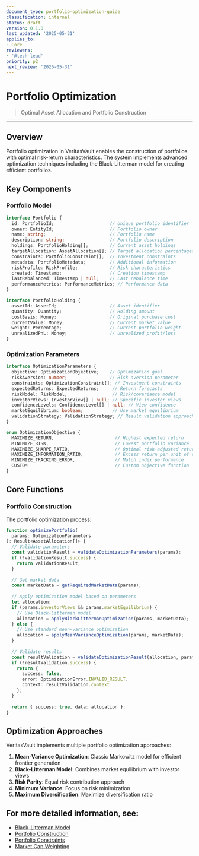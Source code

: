 ```yaml
---
document_type: portfolio-optimization-guide
classification: internal
status: draft
version: 0.1.0
last_updated: '2025-05-31'
applies_to:
- Core
reviewers:
- '@tech-lead'
priority: p2
next_review: '2026-05-31'
---
```


# Portfolio Optimization

> Optimal Asset Allocation and Portfolio Construction

---

## Overview

Portfolio optimization in VeritasVault enables the construction of portfolios with optimal risk-return characteristics. The system implements advanced optimization techniques including the Black-Litterman model for creating efficient portfolios.

## Key Components

### Portfolio Model

```typescript
interface Portfolio {
  id: PortfolioId;                     // Unique portfolio identifier
  owner: EntityId;                     // Portfolio owner
  name: string;                        // Portfolio name
  description: string;                 // Portfolio description
  holdings: PortfolioHolding[];        // Current asset holdings
  targetAllocation: AssetAllocation[]; // Target allocation percentages
  constraints: PortfolioConstraint[];  // Investment constraints
  metadata: PortfolioMetadata;         // Additional information
  riskProfile: RiskProfile;            // Risk characteristics
  created: Timestamp;                  // Creation timestamp
  lastRebalanced: Timestamp | null;    // Last rebalance time
  performanceMetrics: PerformanceMetrics; // Performance data
}

interface PortfolioHolding {
  assetId: AssetId;                    // Asset identifier
  quantity: Quantity;                  // Holding amount
  costBasis: Money;                    // Original purchase cost
  currentValue: Money;                 // Current market value
  weight: Percentage;                  // Current portfolio weight
  unrealizedPnL: Money;                // Unrealized profit/loss
}
```

### Optimization Parameters

```typescript
interface OptimizationParameters {
  objective: OptimizationObjective;    // Optimization goal
  riskAversion: number;                // Risk aversion parameter
  constraints: OptimizationConstraint[]; // Investment constraints
  expectedReturns: ExpectedReturns;     // Return forecasts
  riskModel: RiskModel;                 // Risk/covariance model
  investorViews: InvestorView[] | null; // Specific investor views
  confidenceLevels: ConfidenceLevel[] | null; // View confidence 
  marketEquilibrium: boolean;           // Use market equilibrium
  validationStrategy: ValidationStrategy; // Result validation approach
}

enum OptimizationObjective {
  MAXIMIZE_RETURN,                       // Highest expected return
  MINIMIZE_RISK,                         // Lowest portfolio variance
  MAXIMIZE_SHARPE_RATIO,                 // Optimal risk-adjusted return
  MAXIMIZE_INFORMATION_RATIO,            // Excess return per unit of risk
  MINIMIZE_TRACKING_ERROR,               // Match index performance
  CUSTOM                                 // Custom objective function
}
```

## Core Functions

### Portfolio Construction

The portfolio optimization process:

```typescript
function optimizePortfolio(
  params: OptimizationParameters
): Result<AssetAllocation[]> {
  // Validate parameters
  const validationResult = validateOptimizationParameters(params);
  if (!validationResult.success) {
    return validationResult;
  }
  
  // Get market data
  const marketData = getRequiredMarketData(params);
  
  // Apply optimization model based on parameters
  let allocation;
  if (params.investorViews && params.marketEquilibrium) {
    // Use Black-Litterman model
    allocation = applyBlackLittermanOptimization(params, marketData);
  } else {
    // Use standard mean-variance optimization
    allocation = applyMeanVarianceOptimization(params, marketData);
  }
  
  // Validate results
  const resultValidation = validateOptimizationResult(allocation, params);
  if (!resultValidation.success) {
    return {
      success: false,
      error: OptimizationError.INVALID_RESULT,
      context: resultValidation.context
    };
  }
  
  return { success: true, data: allocation };
}
```

## Optimization Approaches

VeritasVault implements multiple portfolio optimization approaches:

1. **Mean-Variance Optimization**: Classic Markowitz model for efficient frontier generation
2. **Black-Litterman Model**: Combines market equilibrium with investor views
3. **Risk Parity**: Equal risk contribution approach
4. **Minimum Variance**: Focus on risk minimization
5. **Maximum Diversification**: Maximize diversification ratio

## For more detailed information, see:

* [Black-Litterman Model](./black-litterman-model.md)
* [Portfolio Construction](./portfolio-construction.md)
* [Portfolio Constraints](./portfolio-constraints.md)
* [Market Cap Weighting](./market-cap-weighting.md)